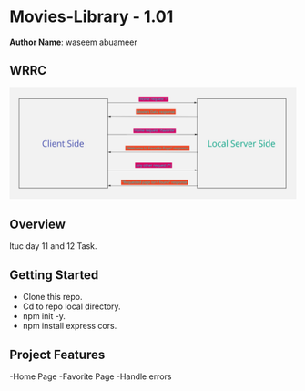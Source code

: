 # Movies-Library - 1.01 

**Author Name**: waseem abuameer

## WRRC
![image](WRRC.jpg)
## Overview
ltuc day 11 and 12 Task.
## Getting Started
- Clone this repo.
- Cd to repo local directory.
- npm init -y.
- npm install express cors.

## Project Features
-Home Page
-Favorite Page
-Handle errors
